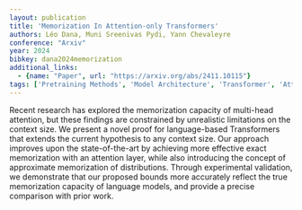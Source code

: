 ```yaml
---
layout: publication
title: 'Memorization In Attention-only Transformers'
authors: Léo Dana, Muni Sreenivas Pydi, Yann Chevaleyre
conference: "Arxiv"
year: 2024
bibkey: dana2024memorization
additional_links:
  - {name: "Paper", url: "https://arxiv.org/abs/2411.10115"}
tags: ['Pretraining Methods', 'Model Architecture', 'Transformer', 'Attention Mechanism']
---
```

Recent research has explored the memorization capacity of multi-head
attention, but these findings are constrained by unrealistic limitations on the
context size. We present a novel proof for language-based Transformers that
extends the current hypothesis to any context size. Our approach improves upon
the state-of-the-art by achieving more effective exact memorization with an
attention layer, while also introducing the concept of approximate memorization
of distributions. Through experimental validation, we demonstrate that our
proposed bounds more accurately reflect the true memorization capacity of
language models, and provide a precise comparison with prior work.
